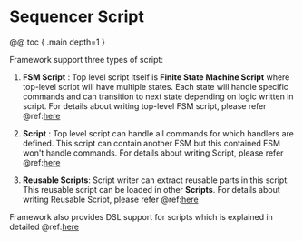 # Sequencer Script

@@ toc { .main depth=1 }

Framework support three types of script:

1. **FSM Script** : Top level script itself is **Finite State Machine Script** where top-level script will have multiple
states. Each state will handle specific commands and can transition to next state depending on logic written in script. For
details about writing top-level FSM script, please refer @ref:[here](fsm-script.md)

2. **Script** : Top level script can handle all commands for which handlers are defined. This script can contain another FSM
but this contained FSM won't handle commands. For details about writing Script, please refer @ref:[here](script.md)

3. **Reusable Scripts**: Script writer can extract reusable parts in this script. This reusable script can be loaded in other **Scripts**.
For details about writing Reusable Script, please refer @ref:[here](reusable-script.md)

Framework also provides DSL support for scripts which is explained in detailed @ref:[here](dsl/dsl.md)
